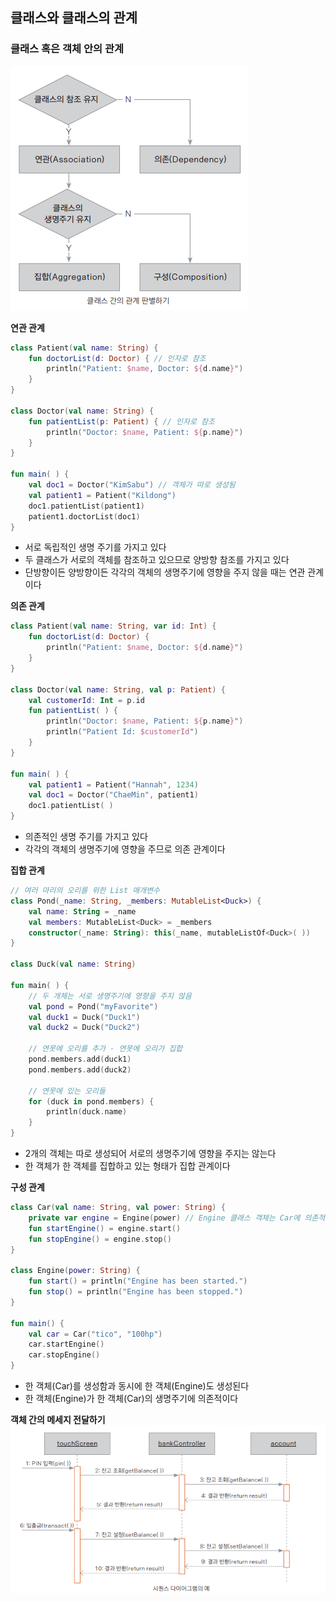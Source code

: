 ## 클래스와 클래스의 관계

### 클래스 혹은 객체 안의 관계
![img.png](static/img5.png)

**연관 관계**
```kotlin
class Patient(val name: String) {
    fun doctorList(d: Doctor) { // 인자로 참조
        println("Patient: $name, Doctor: ${d.name}")
    }
}

class Doctor(val name: String) {
    fun patientList(p: Patient) { // 인자로 참조
        println("Doctor: $name, Patient: ${p.name}")
    }
}

fun main( ) {
    val doc1 = Doctor("KimSabu") // 객체가 따로 생성됨
    val patient1 = Patient("Kildong")
    doc1.patientList(patient1)
    patient1.doctorList(doc1)
}
```
- 서로 독립적인 생명 주기를 가지고 있다
- 두 클래스가 서로의 객체를 참조하고 있으므로 양방향 참조를 가지고 있다
- 단방향이든 양방향이든 각각의 객체의 생명주기에 영향을 주지 않을 때는 연관 관계이다

**의존 관계**
```kotlin
class Patient(val name: String, var id: Int) {
    fun doctorList(d: Doctor) {
        println("Patient: $name, Doctor: ${d.name}")
    }
}

class Doctor(val name: String, val p: Patient) {
    val customerId: Int = p.id
    fun patientList( ) {
        println("Doctor: $name, Patient: ${p.name}")
        println("Patient Id: $customerId")
    }
}

fun main( ) {
    val patient1 = Patient("Hannah", 1234)
    val doc1 = Doctor("ChaeMin", patient1)
    doc1.patientList( )
}
```
- 의존적인 생명 주기를 가지고 있다
- 각각의 객체의 생명주기에 영향을 주므로 의존 관계이다

**집합 관계**
```kotlin
// 여러 마리의 오리를 위한 List 매개변수
class Pond(_name: String, _members: MutableList<Duck>) {
    val name: String = _name
    val members: MutableList<Duck> = _members
    constructor(_name: String): this(_name, mutableListOf<Duck>( ))
}

class Duck(val name: String)

fun main( ) {
    // 두 개체는 서로 생명주기에 영향을 주지 않음
    val pond = Pond("myFavorite")
    val duck1 = Duck("Duck1")
    val duck2 = Duck("Duck2")

    // 연못에 오리를 추가 - 연못에 오리가 집합
    pond.members.add(duck1)
    pond.members.add(duck2)

    // 연못에 있는 오리들
    for (duck in pond.members) {
        println(duck.name)
    }
}
```
- 2개의 객체는 따로 생성되어 서로의 생명주기에 영향을 주지는 않는다
- 한 객체가 한 객체를 집합하고 있는 형태가 집합 관계이다

**구성 관계**
```kotlin
class Car(val name: String, val power: String) {
    private var engine = Engine(power) // Engine 클래스 객체는 Car에 의존적
    fun startEngine() = engine.start()
    fun stopEngine() = engine.stop()
}

class Engine(power: String) {
    fun start() = println("Engine has been started.")
    fun stop() = println("Engine has been stopped.")
}

fun main() {
    val car = Car("tico", "100hp")
    car.startEngine()
    car.stopEngine()
}
```
- 한 객체(Car)를 생성함과 동시에 한 객체(Engine)도 생성된다
- 한 객체(Engine)가 한 객체(Car)의 생명주기에 의존적이다

**객체 간의 메세지 전달하기**
![img.png](static/img6.png)

